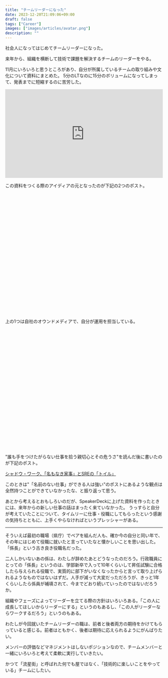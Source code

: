 ```yaml
---
title: "チームリーダーになった"
date: 2023-12-20T21:09:06+09:00
draft: false
tags: ["Career"]
images: ["images/articles/avatar.png"]
description: ""
---
```


社会人になってはじめてチームリーダーになった。

来年から、組織を横断して技術で課題を解決するチームのリーダーをやる。

11月にいろいろと思うところがあり、自分が所属しているチームの取り組みや文化について資料にまとめた。
5分のLTなのに15分のボリュームになってしまって、発表までに短縮するのに苦労した。

<div style="left: 0; width: 100%; height: 0; position: relative; padding-bottom: 56.1972%;"><iframe src="https://speakerdeck.com/player/5a6f0f9d2d394a14bb8e1005061001fc" style="top: 0; left: 0; width: 100%; height: 100%; position: absolute; border: 0;" allowfullscreen scrolling="no"></iframe></div>

この資料をつくる際のアイディアの元となったのが下記の2つのポスト。

<div class="iframely-embed"><div class="iframely-responsive" style="padding-bottom: 52.5%; padding-top: 120px;"><a href="https://q.livesense.co.jp/2022/02/15/1426.html" data-iframely-url="//cdn.iframe.ly/api/iframe?url=https%3A%2F%2Fq.livesense.co.jp%2F2022%2F02%2F15%2F1426.html&key=6da8f492348dcf72ef42ec6631ea70ef"></a></div></div><script async src="//cdn.iframe.ly/embed.js" charset="utf-8"></script>

上の1つは自社のオウンドメディアで、自分が運用を担当している。

<div class="iframely-embed"><div class="iframely-responsive" style="padding-bottom: 52.5%; padding-top: 120px;"><a href="https://d.potato4d.me/entry/20231004-unnamed-work/" data-iframely-url="//cdn.iframe.ly/api/iframe?url=https%3A%2F%2Fd.potato4d.me%2Fentry%2F20231004-unnamed-work%2F&key=6da8f492348dcf72ef42ec6631ea70ef"></a></div></div><script async src="//cdn.iframe.ly/embed.js" charset="utf-8"></script>

"誰も手をつけたがらない仕事を拾う親切心とその危うさ"を読んだ後に書いたのが下記のポスト。

[シャドウ・ワーク、「名もなき家事」とSREの「トイル」](https://mom0tomo.github.io/post/sre_toil_and_nameless_chores/)

このときは"「名前のない仕事」ができる人は強い"のポストにあるような観点は全然持つことができていなかったな、と振り返って思う。

あとから考えるとおもしろいのだが、SpeakerDeckに上げた資料を作ったときには、来年からの新しい仕事の話はまったく来ていなかった。
うっすらと自分が考えていたことについて、タイムリーに仕事・役職にしてもらったという感謝の気持ちとともに、上手くやらなければというプレッシャーがある。

***

そういえば最初の職場（県庁）でペアを組んだ人も、確か今の自分と同い年で、その年にはじめて役職に就いたと言っていたなと懐かしいことを思い出した。「係長」という古き良き役職名だった。

二人しかいないあの係は、わたしが辞めたあとどうなったのだろう。行政職員にとっての「係長」というのは、学部新卒で入って10年くらいして昇任試験に合格したら与えられる役職で、実質的に部下がいなくなったからと言って取り上げられるようなものではないはずだ。人手が減って大変だっただろうが、きっと1年くらいしたら係員が補填されて、今までどおり続いていったのではないだろうか。

組織やフェーズによってリーダーを立てる際の方針はいろいろある。「この人に成長してほしいからリーダーにする」というのもあるし、「この人がリーダーならワークするだろう」というのもある。

わたしが今回就いたチームリーダーの職は、前者と後者両方の期待をかけてもらっていると感じる。前者はともかく、後者は期待に応えられるようにがんばりたい。

メンバーの評価などマネジメントはしないポジションなので、チームメンバーと一緒にいろいろと考えて柔軟に実行していきたい。

かつて「流星街」と呼ばれた何でも屋ではなく、「技術的に楽しいことをやっている」チームにしたい。
